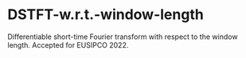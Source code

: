 # DSTFT-w.r.t.-window-length
Differentiable short-time Fourier transform with respect to the window length. Accepted for EUSIPCO 2022.
